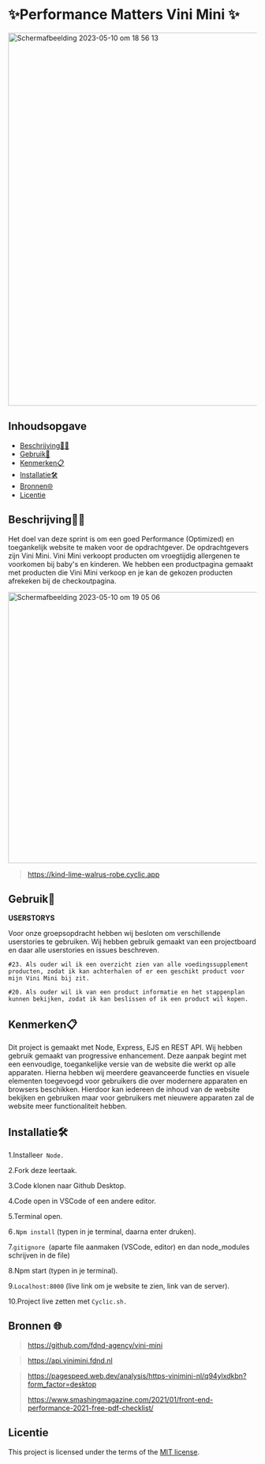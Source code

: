 # ✨Performance Matters Vini Mini ✨
<img width="755" alt="Schermafbeelding 2023-05-10 om 18 56 13" src="https://github.com/r20222/performance-matters-optimized-website/assets/112856019/b177e612-efba-4273-bc27-2df71ef241c0">


## Inhoudsopgave

  * [Beschrijving🥚🥜](#beschrijving)
  * [Gebruik👥](#gebruik)
  * [Kenmerken📋](#kenmerken)
  * [Installatie🛠️](#installatie)
  * [Bronnen🌐](#bronnen)
  * [Licentie](#licentie)
  

## Beschrijving🥚🥜

Het doel van deze sprint is om een goed Performance (Optimized) en toegankelijk website te maken voor de opdrachtgever. De opdrachtgevers zijn Vini Mini. Vini Mini verkoopt producten om vroegtijdig allergenen te voorkomen bij baby's en kinderen. We hebben een productpagina gemaakt met producten die Vini Mini verkoop en je kan de gekozen producten afrekeken bij de checkoutpagina. 

<img width="549" alt="Schermafbeelding 2023-05-10 om 19 05 06" src="https://github.com/r20222/performance-matters-optimized-website/assets/112856019/679bab00-6185-46f1-accc-417fa24dca75">

>https://kind-lime-walrus-robe.cyclic.app

## Gebruik👥

**USERSTORYS**

Voor onze groepsopdracht hebben wij besloten om verschillende userstories te gebruiken. Wij hebben gebruik gemaakt van een projectboard en daar alle userstories en issues beschreven.

`#23. Als ouder wil ik een overzicht zien van alle voedingssupplement producten, zodat ik kan achterhalen of er een geschikt product voor mijn Vini Mini bij zit.`

`#20. Als ouder wil ik van een product informatie en het stappenplan kunnen bekijken, zodat ik kan beslissen of ik een product wil kopen.`
## Kenmerken📋
Dit project is gemaakt met Node, Express, EJS en REST API. Wij hebben gebruik gemaakt van progressive enhancement. Deze aanpak begint met een eenvoudige, toegankelijke versie van de website die werkt op alle apparaten. Hierna hebben wij meerdere geavanceerde functies en visuele elementen toegevoegd voor gebruikers die over modernere apparaten en browsers beschikken. Hierdoor kan iedereen de inhoud van de website bekijken en gebruiken maar voor gebruikers met nieuwere apparaten zal de website meer functionaliteit hebben.

## Installatie🛠️

1.Installeer` Node.`

2.Fork deze leertaak.

3.Code klonen naar Github Desktop.

4.Code open in VSCode of een andere editor.

5.Terminal open.

6`.Npm install` (typen in je terminal, daarna enter druken).

7.`gitignore `(aparte file aanmaken (VSCode, editor) en dan node_modules schrijven in de file)

8.Npm start (typen in je terminal).

9.`Localhost:8000` (live link om je website te zien, link van de server).

10.Project live zetten met `Cyclic.sh.`

## Bronnen 🌐
>https://github.com/fdnd-agency/vini-mini

>https://api.vinimini.fdnd.nl

>https://pagespeed.web.dev/analysis/https-vinimini-nl/q94ylxdkbn?form_factor=desktop
>
>https://www.smashingmagazine.com/2021/01/front-end-performance-2021-free-pdf-checklist/
## Licentie

This project is licensed under the terms of the [MIT license](./LICENSE).
